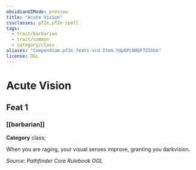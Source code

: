 ```yaml
---
obsidianUIMode: preview
title: "Acute Vision"
cssclasses: pf2e,pf2e-spell
tags:
  - trait/barbarian
  - trait/common
  - category/class
aliases: "Compendium.pf2e.feats-srd.Item.YdpGPLN0QFTZIhbk"
license: OGL
---
```

# Acute Vision
## Feat 1
### [[barbarian]]

**Category** class; 




When you are raging, your visual senses improve, granting you darkvision.

*Source: Pathfinder Core Rulebook*
*OGL*